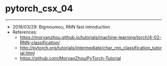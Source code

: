 # pytorch_csx_04
---
    
- 2018/03/29: Bigmoumou, RNN fast introduction           
- References:          
  - https://morvanzhou.github.io/tutorials/machine-learning/torch/4-02-RNN-classification/
  - http://pytorch.org/tutorials/intermediate/char_rnn_classification_tutorial.html      
  - https://github.com/MorvanZhou/PyTorch-Tutorial
